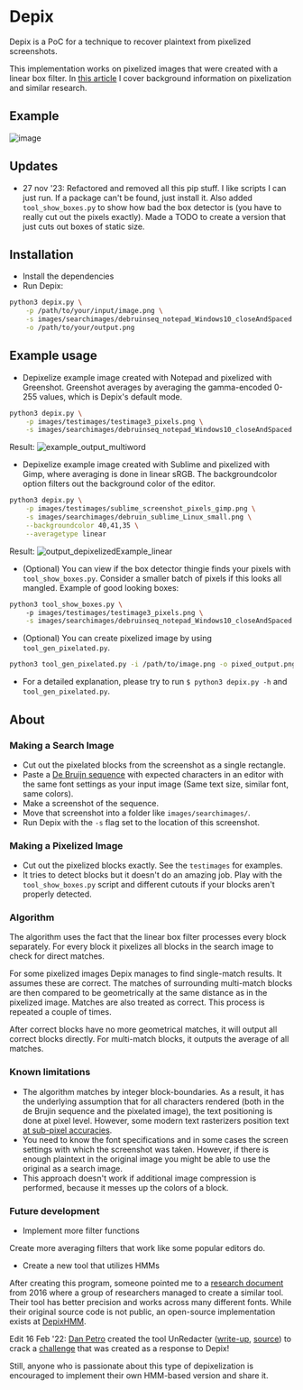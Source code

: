 # Depix

Depix is a PoC for a technique to recover plaintext from pixelized screenshots.

This implementation works on pixelized images that were created with a linear box filter.
In [this article](https://www.spipm.nl/2030.html) I cover background information on pixelization and similar research.

## Example

![image](docs/img/Recovering_prototype_latest.png)

## Updates

* 27 nov '23: Refactored and removed all this pip stuff. I like scripts I can just run. If a package can't be found, just install it. Also added `tool_show_boxes.py` to show how bad the box detector is (you have to really cut out the pixels exactly). Made a TODO to create a version that just cuts out boxes of static size.

## Installation

* Install the dependencies
* Run Depix:

```sh
python3 depix.py \
    -p /path/to/your/input/image.png \
    -s images/searchimages/debruinseq_notepad_Windows10_closeAndSpaced.png \
    -o /path/to/your/output.png
```

## Example usage

* Depixelize example image created with Notepad and pixelized with Greenshot. Greenshot averages by averaging the gamma-encoded 0-255 values, which is Depix's default mode.

```sh
python3 depix.py \
    -p images/testimages/testimage3_pixels.png \
    -s images/searchimages/debruinseq_notepad_Windows10_closeAndSpaced.png
```

Result:
![example_output_multiword](https://github.com/iRupam/Depix/assets/27852445/27d0b374-c25c-4683-b979-b0b060945cb9)


* Depixelize example image created with Sublime and pixelized with Gimp, where averaging is done in linear sRGB. The backgroundcolor option filters out the background color of the editor.

```sh
python3 depix.py \
    -p images/testimages/sublime_screenshot_pixels_gimp.png \
    -s images/searchimages/debruin_sublime_Linux_small.png \
    --backgroundcolor 40,41,35 \
    --averagetype linear
```

Result:
![output_depixelizedExample_linear](https://github.com/iRupam/Depix/assets/27852445/bb5b8e8d-acc4-439c-a0d8-8a9938c16983)


* (Optional) You can view if the box detector thingie finds your pixels with `tool_show_boxes.py`. Consider a smaller batch of pixels if this looks all mangled. Example of good looking boxes:

```sh
python3 tool_show_boxes.py \ 
    -p images/testimages/testimage3_pixels.png \
    -s images/searchimages/debruinseq_notepad_Windows10_closeAndSpaced.png
```

* (Optional) You can create pixelized image by using `tool_gen_pixelated.py`.

```sh
python3 tool_gen_pixelated.py -i /path/to/image.png -o pixed_output.png
```

* For a detailed explanation, please try to run `$ python3 depix.py -h` and `tool_gen_pixelated.py`.

## About

### Making a Search Image

* Cut out the pixelated blocks from the screenshot as a single rectangle.
* Paste a [De Bruijn sequence](https://en.wikipedia.org/wiki/De_Bruijn_sequence) with expected characters in an editor with the same font settings as your input image (Same text size, similar font, same colors).
* Make a screenshot of the sequence.
* Move that screenshot into a folder like `images/searchimages/`.
* Run Depix with the `-s` flag set to the location of this screenshot.

### Making a Pixelized Image

* Cut out the pixelized blocks exactly. See the `testimages` for examples.
* It tries to detect blocks but it doesn't do an amazing job. Play with the `tool_show_boxes.py` script and different cutouts if your blocks aren't properly detected.

### Algorithm

The algorithm uses the fact that the linear box filter processes every block separately. For every block it pixelizes all blocks in the search image to check for direct matches.

For some pixelized images Depix manages to find single-match results. It assumes these are correct. The matches of surrounding multi-match blocks are then compared to be geometrically at the same distance as in the pixelized image. Matches are also treated as correct. This process is repeated a couple of times.

After correct blocks have no more geometrical matches, it will output all correct blocks directly. For multi-match blocks, it outputs the average of all matches.

### Known limitations

* The algorithm matches by integer block-boundaries. As a result, it has the underlying assumption that for all characters rendered (both in the de Brujin sequence and the pixelated image), the text positioning is done at pixel level. However, some modern text rasterizers position text [at sub-pixel accuracies](http://agg.sourceforge.net/antigrain.com/research/font_rasterization/).
* You need to know the font specifications and in some cases the screen settings with which the screenshot was taken. However, if there is enough plaintext in the original image you might be able to use the original as a search image.
* This approach doesn't work if additional image compression is performed, because it messes up the colors of a block.

### Future development

* Implement more filter functions

Create more averaging filters that work like some popular editors do.

* Create a new tool that utilizes HMMs

After creating this program, someone pointed me to a [research document](https://www.researchgate.net/publication/305423573_On_the_Ineffectiveness_of_Mosaicing_and_Blurring_as_Tools_for_Document_Redaction) from 2016 where a group of researchers managed to create a similar tool. Their tool has better precision and works across many different fonts.
While their original source code is not public, an open-source implementation exists at [DepixHMM](https://github.com/JonasSchatz/DepixHMM).

Edit 16 Feb '22: [Dan Petro](https://bishopfox.com/authors/dan-petro) created the tool UnRedacter ([write-up](https://bishopfox.com/blog/unredacter-tool-never-pixelation), [source](https://github.com/BishopFox/unredacter)) to crack a [challenge](https://labs.jumpsec.com/can-depix-deobfuscate-your-data/) that was created as a response to Depix!

Still, anyone who is passionate about this type of depixelization is encouraged to implement their own HMM-based version and share it.
